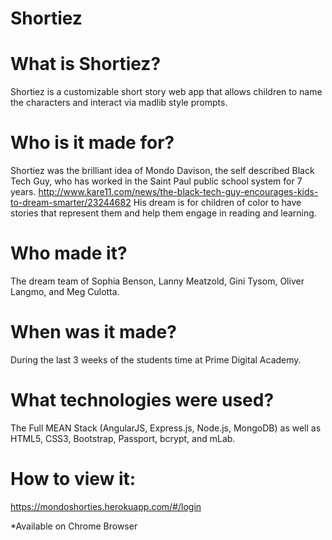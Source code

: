 # Shortiez

# What is Shortiez?

Shortiez is a customizable short story web app that allows children to name the characters and interact via madlib style prompts.


# Who is it made for?

Shortiez was the brilliant idea of Mondo Davison, the self described Black Tech Guy, who has worked in the Saint Paul public school system for 7 years. 
http://www.kare11.com/news/the-black-tech-guy-encourages-kids-to-dream-smarter/23244682
His dream is for children of color to have stories that represent them and help them engage in reading and learning. 

# Who made it?

The dream team of Sophia Benson, Lanny Meatzold, Gini Tysom, Oliver Langmo, and Meg Culotta. 


# When was it made?

During the last 3 weeks of the students time at Prime Digital Academy.


# What technologies were used?

The Full MEAN Stack (AngularJS, Express.js, Node.js, MongoDB) as well as HTML5, CSS3, Bootstrap, Passport, bcrypt, and mLab.


# How to view it:

https://mondoshorties.herokuapp.com/#/login

*Available on Chrome Browser
